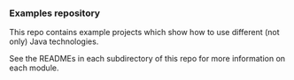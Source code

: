 ### Examples repository

This repo contains example projects which show how to use different (not only) Java technologies. 

See the READMEs in each subdirectory of this repo for more information on each module.